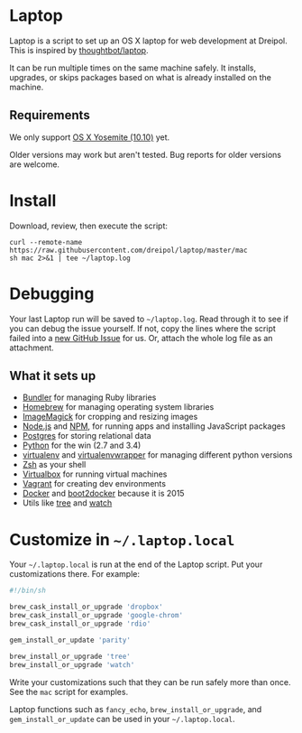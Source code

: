 # Laptop

Laptop is a script to set up an OS X laptop for web development at Dreipol.
This is inspired by [thoughtbot/laptop](https://github.com/thoughtbot/laptop).

It can be run multiple times on the same machine safely.
It installs, upgrades, or skips packages
based on what is already installed on the machine.

Requirements
------------

We only support [OS X Yosemite (10.10)](https://www.apple.com/osx/) yet.

Older versions may work but aren't tested. Bug reports for older
versions are welcome.

# Install

Download, review, then execute the script:

```
curl --remote-name https://raw.githubusercontent.com/dreipol/laptop/master/mac
sh mac 2>&1 | tee ~/laptop.log
```

# Debugging

Your last Laptop run will be saved to `~/laptop.log`. Read through it to see if
you can debug the issue yourself. If not, copy the lines where the script
failed into a [new GitHub
Issue](https://github.com/dreipol/laptop/issues/new) for us. Or, attach the
whole log file as an attachment.

What it sets up
---------------

* [Bundler] for managing Ruby libraries
* [Homebrew] for managing operating system libraries
* [ImageMagick] for cropping and resizing images
* [Node.js] and [NPM], for running apps and installing JavaScript packages
* [Postgres] for storing relational data
* [Python] for the win (2.7 and 3.4)
* [virtualenv] and [virtualenvwrapper] for managing different python versions 
* [Zsh] as your shell
* [Virtualbox] for running virtual machines 
* [Vagrant] for creating dev environments
* [Docker] and [boot2docker] because it is 2015 
* Utils like [tree] and [watch]

[Bundler]: http://bundler.io/
[Homebrew]: http://brew.sh/
[ImageMagick]: http://www.imagemagick.org/
[Node.js]: http://nodejs.org/
[NPM]: https://www.npmjs.org/
[Postgres]: http://www.postgresql.org/
[Python]: https://www.python.org/ 
[Zsh]: http://www.zsh.org/
[virtualenvwrapper]: https://pypi.python.org/pypi/virtualenvwrapper
[virtualenv]: https://pypi.python.org/pypi/virtualenv 
[Virtualbox]: https://www.virtualbox.org/
[Vagrant]: https://www.vagrantup.com/
[Docker]: https://www.docker.com/
[boot2docker]: http://boot2docker.io/
[tree]: https://en.wikipedia.org/wiki/Tree_%28Unix%29
[watch]: https://en.wikipedia.org/wiki/Watch_%28Unix%29

# Customize in `~/.laptop.local`

Your `~/.laptop.local` is run at the end of the Laptop script.
Put your customizations there.
For example:

```sh
#!/bin/sh

brew_cask_install_or_upgrade 'dropbox'
brew_cask_install_or_upgrade 'google-chrom'
brew_cask_install_or_upgrade 'rdio'

gem_install_or_update 'parity'

brew_install_or_upgrade 'tree'
brew_install_or_upgrade 'watch'
```

Write your customizations such that they can be run safely more than once.
See the `mac` script for examples.

Laptop functions such as `fancy_echo`,
`brew_install_or_upgrade`, and
`gem_install_or_update`
can be used in your `~/.laptop.local`.
